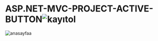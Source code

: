 # ASP.NET-MVC-PROJECT-ACTIVE-BUTTON![kayıtol](https://github.com/yusufcanyanikci/ASP.NET-MVC-PROJECT-ACTIVE-BUTTON/assets/121056717/ef2808a7-d6b8-4a67-9c31-5cc89db1537e)
![anasayfaa](https://github.com/yusufcanyanikci/ASP.NET-MVC-PROJECT-ACTIVE-BUTTON/assets/121056717/9b117388-b09b-47b2-97a0-153118a9012a)
